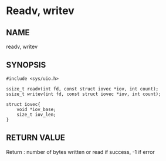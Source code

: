 # Readv, writev
## NAME
readv, writev
## SYNOPSIS
```
#include <sys/uio.h>

ssize_t readv(int fd, const struct iovec *iov, int count);
ssize_t writev(int fd, const struct iovec *iov, int count);

struct iovec{
	void *iov_base;
	size_t iov_len;
}
```
## RETURN VALUE
Return : number of bytes written or read if success, -1 if error
